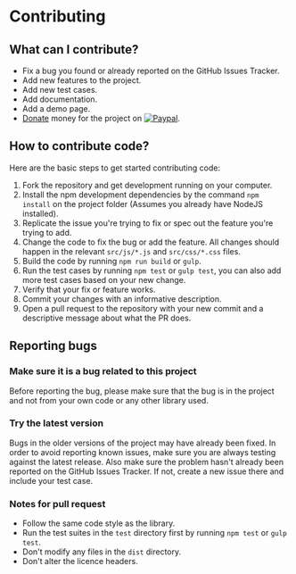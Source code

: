 # Contributing

## What can I contribute?
- Fix a bug you found or already reported on the GitHub Issues Tracker. 
- Add new features to the project.
- Add new test cases.
- Add documentation.
- Add a demo page.
- [Donate](https://www.paypal.me/dipuraj) money for the project on [![Paypal](https://img.shields.io/badge/PayPal-dipuraj-blue.svg)](https://www.paypal.me/dipuraj).

## How to contribute code?
Here are the basic steps to get started contributing code:

1. Fork the repository and get development running on your computer.
2. Install the npm development dependencies by the command `npm install` on the project folder (Assumes you already have NodeJS installed). 
3. Replicate the issue you're trying to fix or spec out the feature you're trying to add.
4. Change the code to fix the bug or add the feature. All changes should happen in the relevant `src/js/*.js` and `src/css/*.css` files.
5. Build the code by running `npm run build` or `gulp`.
6. Run the test cases by running `npm test` or `gulp test`, you can also add more test cases based on your new change.
7. Verify that your fix or feature works. 
8. Commit your changes with an informative description.
9. Open a pull request to the repository with your new commit and a descriptive message about what the PR does.

## Reporting bugs
### Make sure it is a bug related to this project
Before reporting the bug, please make sure that the bug is in the project and not from your own code or any other library used.

### Try the latest version
Bugs in the older versions of the project may have already been fixed. 
In order to avoid reporting known issues, make sure you are always testing against the latest release. 
Also make sure the problem hasn't already been reported on the GitHub Issues Tracker. 
If not, create a new issue there and include your test case.

### Notes for pull request
- Follow the same code style as the library.
- Run the test suites in the `test` directory first by running `npm test` or `gulp test`.
- Don't modify any files in the `dist` directory.
- Don't alter the licence headers.